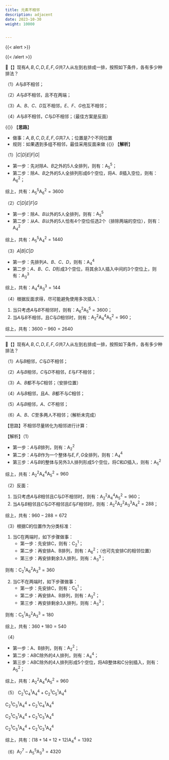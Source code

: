 ```yaml
---
title: 元素不相邻
description: adjacent
date: 2023-10-30
weight: 10000


---
```

<style>
th, td {
  border: 1px solid rgb(190, 190, 190);
}
</style>

{{< alert >}}



{{< /alert >}}



&#128311;【】现有$A,B,C,D,E,F,G$共$7$人从左到右排成一排，按照如下条件，各有多少种排法？

（1）$A$与$B$不相邻；

（2）$A$与$B$不相邻，且不在两端；

（3）$A$、$B$、$C$、$D$互不相邻，$E$、$F$、$G$也互不相邻；

（4）$A$与$B$不相邻，$C$与$D$不相邻；（最佳方案是反面）

{{<alert color="primary">}}
【**思路**】
- 做事：$A,B,C,D,E,F,G$共$7$人；位置是$7$个不同位置
- 规则：如果遇到多组不相邻，最佳采用反面来做
{{</alert>}}
【**解析**】

（1）$|C|D|E|F|G|$
- 第一步：先对除$A$、$B$之外的$5$人全排列，则有：$\operatorname{A} _{5}^{5}$；
- 第二步：除$A$、$B$之外的$5$人全排列形成$6$个空位，将$A$、$B$插入空位，则有：$\operatorname{A} _{6}^{2}$；

综上，共有：$\operatorname{A} _{5}^{5}\operatorname{A} _{6}^{2}=3600$

（2）$C|D|E|F|G$
- 第一步：除$A$、$B$以外的$5$人全排列，则有：$\operatorname{A} _{5}^{5}$
- 第二步：从$A$、$B$以外的$5$人恰有$4$个空位任选$2$个（排除两端的空位），则有：$\operatorname{A} _{4}^{2}$

综上，共有：$\operatorname{A} _{5}^{5}\operatorname{A} _{4}^{2}=1440$

（3）$A|B|C|D$
- 第一步：先排列$A$、$B$、$C$、$D$，则有：$\operatorname{A} _{4}^{4}$
- 第二步：$A$、$B$、$C$、$D$形成$3$个空位，将其余$3$人插入中间的$3$个空位上，则有：$\operatorname{A} _{3}^{3}$

综上，共有：$\operatorname{A} _{4}^{4}\operatorname{A} _{3}^{3}=144$

（4）根据反面求得，尽可能避免使用多次插入：

1. 当只考虑$A$与$B$不相邻时，则有：$\operatorname{A} _{6}^{2}\operatorname{A} _{5}^{5}=3600$；
2. 当$A$与$B$不相邻，且$C$与$D$相邻时，则有：$\operatorname{A} _{2}^{2}\operatorname{A} _{4}^{4}\operatorname{A} _{5}^{2}=960$；

综上，共有：$3600-960=2640$

---
&#128311;【】现有$A,B,C,D,E,F,G$共$7$人从左到右排成一排，按照如下条件，各有多少种排法？

（1）$A$与$B$相邻，$C$与$D$不相邻；

（2）$A$与$B$相邻，$C$与$D$不相邻，$E$与$F$不相邻；

（3）$A$、$B$都不与$C$相邻；（安排位置）

（4）$A$与$B$相邻，且$A$、$B$都不与$C$相邻；

（5）$A$与$B$相邻，$A$、$C$不相邻；

（6）$A$、$B$、$C$至多两人不相邻；（解析未完成）

【思路】不相邻尽量转化为相邻进行计算：

【解析】（1）
- 第一步：$A$与$B$排列，则有：$\operatorname{A} _{2}^{2}$
- 第二步：$A$与$B$作为一个整体与$E,F,G$全排列，则有：$\operatorname{A} _{4}^{4}$
- 第三步：$A$与$B$的整体与另外$3$人排列形成$5$个空位，将$C$和$D$插入，则有：$\operatorname{A} _{5}^{2}$

综上，共有：$\operatorname{A} _{2}^{2}\operatorname{A} _{4}^{4}\operatorname{A} _{5}^{2}=960$

（2）反面：
1. 当只考虑$A$与$B$相邻且$C$与$D$不相邻时，则有：$\operatorname{A} _{2}^{2}\operatorname{A} _{4}^{4}\operatorname{A} _{5}^{2}=960$；
2. 当$A$与$B$相邻且$C$与$D$不相邻且$E$与$F$相邻时，则有：$\operatorname{A} _{2}^{2}\operatorname{A} _{2}^{2}\operatorname{A} _{3}^{3}\operatorname{A} _{4}^{2}=288$；

综上，共有：$960-288=672$

（3）根据C的位置作为分类标准：

1. 当C在两端时，如下步骤做事：
   - 第一步：先安排C，则有：$\operatorname{C} _{2}^{1}$；
   - 第二步：再安排A、B排列，则有：$\operatorname{A} _{6}^{2}$；（也可先安排C的相邻位置）
   - 第三步：再安排剩余$3$人排列，则有：$\operatorname{A} _{3}^{3}$；

则有：$\operatorname{C} _{2}^{1}\operatorname{A} _{6}^{2}\operatorname{A} _{3}^{3}=360$

2. 当C不在两端时，如下步骤做事：
   - 第一步：先安排C，则有：$\operatorname{C} _{5}^{1}$；
   - 第二步：再安排A、B排列，则有：$\operatorname{A} _{3}^{2}$；
   - 第三步：再安排剩余$3$人排列，则有：$\operatorname{A} _{3}^{3}$；

则有：$\operatorname{C} _{5}^{1}\operatorname{A} _{3}^{2}\operatorname{A} _{3}^{3}=180$

综上，共有：$360+180=540$

（4）
- 第一步：A、B排列，则有：$\operatorname{A} _{2}^{2}$；
- 第二步：ABC除外的$4$人排列，则有：$\operatorname{A} _{4}^{4}$；
- 第三步：ABC除外的$4$人排列形成$5$个空位，将AB整体和C分别插入，则有：$\operatorname{A} _{5}^{2}$；

综上，共有：$\operatorname{A} _{2}^{2}\operatorname{A} _{4}^{4}\operatorname{A} _{5}^{2}=960$

（5）
$\operatorname{C} _{2}^{1}\operatorname{C} _{4}^{1}\operatorname{A} _{4}^{4}+\operatorname{C} _{2}^{1}\operatorname{C} _{5}^{1}\operatorname{A} _{4}^{4}$

$\operatorname{C} _{2}^{1}\operatorname{C} _{3}^{1}\operatorname{A} _{4}^{4}+\operatorname{C} _{2}^{1}\operatorname{C} _{4}^{1}\operatorname{A} _{4}^{4}$

$\operatorname{C} _{2}^{1}\operatorname{C} _{3}^{1}\operatorname{A} _{4}^{4}+\operatorname{C} _{2}^{1}\operatorname{C} _{3}^{1}\operatorname{A} _{4}^{4}$

$\operatorname{C} _{2}^{1}\operatorname{C} _{3}^{1}\operatorname{A} _{4}^{4}+\operatorname{C} _{2}^{1}\operatorname{C} _{3}^{1}\operatorname{A} _{4}^{4}$

综上，共有：$\left( 18+14+12+12 \right)\operatorname{A} _{4}^{4}=1392$

（6）$\operatorname{A} _{7}^{7}-\operatorname{A} _{5}^{5}\operatorname{A} _{3}^{3}=4320$







